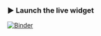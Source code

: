 ### ▶️ Launch the live widget

[![Binder](https://mybinder.org/badge_logo.svg)](https://mybinder.org/v2/gh/laprilw/poodle-palette/web-app?urlpath=voila/render/poodle_palette_clean.ipynb&voila-debug=1)

